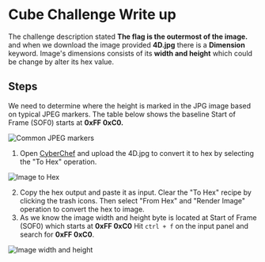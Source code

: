 # Cube Challenge Write up
The challenge description stated **The flag is the outermost of the image.** and when we download the image provided **4D.jpg** there is a **Dimension** keyword.
Image's dimensions consists of its **width and height** which could be change by alter its hex value.

## Steps
We need to determine where the height is marked in the JPG image based on typical JPEG markers. The table below shows the baseline Start of Frame (SOF0) starts at **0xFF 0xC0.**

![Common JPEG markers](https://github.com/aminnazri00/AturKreatif-2023/assets/58243519/12d84d7f-c611-43a1-86f5-52df12841f3c)



1. Open [CyberChef](https://gchq.github.io/CyberChef/) and upload the 4D.jpg to convert it to hex by selecting the "To Hex" operation.

![Image to Hex](https://github.com/aminnazri00/AturKreatif-2023/assets/58243519/a3af53db-3b79-4dfa-aae7-f6d4e4963abb)


2. Copy the hex output and paste it as input. Clear the "To Hex" recipe by clicking the trash icons. Then select "From Hex" and "Render Image" operation to convert the hex to image.
3. As we know the image width and height byte is located at  Start of Frame (SOF0) which starts at **0xFF 0xC0** Hit  `ctrl + f` on the input panel and search for **0xFF 0xC0**. 

![Image width and height](https://github.com/aminnazri00/AturKreatif-2023/assets/58243519/e27a5171-9b9c-445d-95e8-b9cf61fcc48e)

